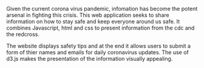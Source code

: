Given the current corona virus pandemic, infomation has become the potent arsenal in fighting this crisis. This web application seeks to share
information on how to stay safe and keep everyone around us safe. It combines Javascript, html and css to present information from the cdc and the redcross.

The website displays safety tips and at the end it allows users to submit a form of thier names and emails for daily coronavirus updates.
The use of d3.js makes the presentation of the information visually appealing. 